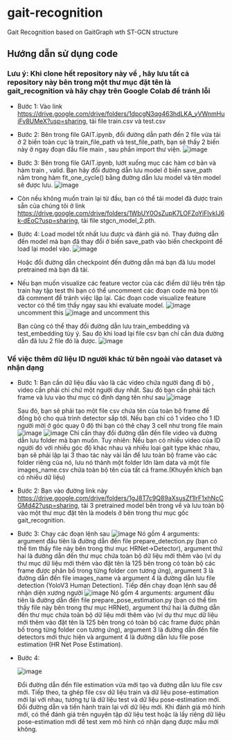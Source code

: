 # gait-recognition
Gait Recognition based on GaitGraph wth ST-GCN structure 
## Hướng dẫn sử dụng code 
### Lưu ý: Khi clone hết repository này về , hãy lưu tất cả repository này bên trong một thư mục đặt tên là gait_recognition và hãy chạy trên Google Colab để tránh lỗi
* Bước 1: Vào link https://drive.google.com/drive/folders/1dpcgN3qg463hdLKA_yVWnmHuiFv8UMeX?usp=sharing, tải file train.csv và test.csv
* Bước 2: Bên trong file GAIT.ipynb, đổi đường dẫn path đến 2 file vừa tải ở 2 biến toàn cục là train_file_path và test_file_path, bạn sẽ thấy 2 biến này ở ngay đoạn đầu file main , sau phần import thư viện.
  ![image](https://github.com/user-attachments/assets/9cca2cc1-d657-47b8-a56a-f6975043fdda)
  
* Bước 3: Bên trong file GAIT.ipynb, lướt xuống mục các hàm cơ bản và hàm train , valid. Bạn hãy đổi đường dẫn lưu model ở biến save_path nằm trong hàm fit_one_cycle() bằng đường dẫn lưu model và tên model sẽ được lưu.
  ![image](https://github.com/user-attachments/assets/8abce528-3faf-4af5-8ed1-e67c5507edb9)

* Còn nếu không muốn train lại từ đầu, bạn có thể tải model đã được train sẵn của chúng tôi ở link https://drive.google.com/drive/folders/1WbUY0OsZupK7LOFZoYiFlykIJ6k-dEoC?usp=sharing, tải file stgcn_model_2.pth.
* Bước 4: Load model tốt nhất lưu được và đánh giá nó. Thay đường dẫn đến model mà bạn đã thay đổi ở biến save_path vào biến checkpoint để load lại model vào.
  ![image](https://github.com/user-attachments/assets/d32f914a-d818-499c-86a8-3719bcc4b936)
  
  Hoặc đổi đường dẫn checkpoint đến đường dẫn mà bạn đã lưu model pretrained mà bạn đã tải.
* Nếu bạn muốn visualize các feature vector của các điểm dữ liệu trên tập train hay tập test thì bạn có thể uncomment các đoạn code mà bọn tôi đã comment để tránh việc lặp lại. Các đoạn code visualize feature vector có thể tìm thấy ngay sau khi evaluate model.
  ![image](https://github.com/user-attachments/assets/c6f0dc8b-808c-4820-bd73-e0fa4945fe37)
  uncomment this
  ![image](https://github.com/user-attachments/assets/077d5479-4a41-4c5d-a76e-e9520a70ddba)
  and uncomment this
  
  Bạn cũng có thể thay đổi đường dẫn lưu train_embedding và test_embedding tùy ý. Sau đó khi load lại file csv bạn chỉ cần đưa đường dẫn đã lưu 2 file đó là được.
  ![image](https://github.com/user-attachments/assets/e231f1c0-f5c1-438c-9722-15e385b4ad60)
  
### Về việc thêm dữ liệu ID người khác từ bên ngoài vào dataset và nhận dạng
* Bước 1: Bạn cần dữ liệu đầu vào là các video chứa người đang đi bộ , video cần phải chỉ chứ một người duy nhất. Sau đó bạn cần phải tách frame và lưu vào thư mục có định dạng tên như sau
  ![image](https://github.com/user-attachments/assets/e801631b-a6c6-48eb-b4c4-ae96f8e6cef6)
  
  Sau đó, bạn sẽ phải tạo một file csv chứa tên của toàn bộ frame để đồng bộ cho quá trình detector sắp tới.
  Nếu bạn chỉ có 1 video cho 1 ID người mời ở góc quay 0 độ thì bạn có thê chạy 3 cell như trong file main
  ![image](https://github.com/user-attachments/assets/22911cbe-313a-48ee-9f5b-39f582fdb7db)
  ![image](https://github.com/user-attachments/assets/44c249e6-f6fb-4cfd-aa07-ef033f1abbd6)
  Chỉ cần thay đổi đường dẫn đến file video và đường dẫn lưu folder mà bạn muốn.
  Tuy nhiên: Nếu bạn có nhiều video của ID người đó với nhiều góc độ khác nhau và nhiều loại gait type khác nhau, bạn sẽ phải lặp lại 3 thao tác này vài lần để lưu toàn bộ frame vào các folder riêng của nó, lưu nó thành một folder lớn làm data và một file images_name.csv chứa toàn bộ tên của tất cả frame.(Khuyến khích bạn có nhiều dữ liệu)
* Bước 2: Bạn vào đường link này https://drive.google.com/drive/folders/1gJ8T7c9Q89aXsusZf1lrF1xhNcCGMd42?usp=sharing, tải 3 pretrained model bên trong về và lưu toàn bộ vào một thư mục đặt tên là models ở bên trong thư mục gốc gait_recognition.
* Bước 3: Chạy các đoạn lệnh sau
  ![image](https://github.com/user-attachments/assets/09aaa400-ddc5-4578-ada7-7ba3f3912d90)
  Nó gồm 4 arguments: argument đầu tiên là đường dẫn đến file prepare_detection.py (bạn có thể tìm thấy file này bên trong thư mục HRNet->Detector), argument thứ hai là đường dẫn đến thư mục chứa toàn bộ dữ liệu mới thêm vào (ví dụ thư mục dữ liệu mới thêm vào đặt tên là 125 bên trong có toàn bộ các frame được phân bố trong từng folder con tương ứng), argument 3 là đường dẫn đến file images_name và argument 4 là đường dẫn lưu file detection (YoloV3 Human Detection).
  Tiếp đến chạy đoạn lệnh sau để nhận diện xương người
  ![image](https://github.com/user-attachments/assets/38bdc75b-9d6d-4fdb-be10-cc3d12ec0a58)
Nó gồm 4 arguments: argument đầu tiên là đường dẫn đến file prepare_pose_estimation.py (bạn có thể tìm thấy file này bên trong thư mục HRNet), argument thứ hai là đường dẫn đến thư mục chứa toàn bộ dữ liệu mới thêm vào (ví dụ thư mục dữ liệu mới thêm vào đặt tên là 125 bên trong có toàn bộ các frame được phân bố trong từng folder con tương ứng), argument 3 là đường dẫn đến file detectors mới thực hiện và argument 4 là đường dẫn lưu file pose estimation (HR Net Pose Estimation).

* Bước 4:
  
  ![image](https://github.com/user-attachments/assets/50d1a862-970d-4431-90a8-97e1108add3c)
  
  Đổi đường dẫn đến file estimation vừa mới tạo và đường dẫn lưu file csv mới.
  Tiếp theo, ta ghép file csv dữ liệu train và dữ liệu pose-estimation mới lại với nhau, tương tự là dữ liệu test và dữ liệu pose-estimation mới. Đổi đường dẫn và tiến hành train lại với dữ liệu mới. Khi đánh giá mô hình mới, có thể đánh giá trên nguyên tập dữ liệu test hoặc là lấy riêng dữ liệu pose-estimation mới để test xem mô hình có nhận dạng được mẫu mới không.







